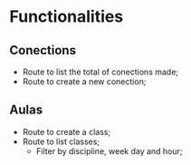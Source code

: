 # Functionalities

## Conections

- Route to list the total of conections made;
- Route to create a new conection;

## Aulas

- Route to create a class;
- Route to list classes;
    - Filter by discipline, week day and hour;
